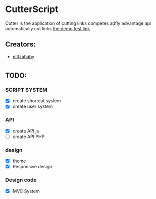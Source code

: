 # CutterScript
 Cutter is the application of cutting links competes adfly advantage api automatically cut links
[ the demo test link ](http://cuer.esy.es/)
 
## Creators:
- [el3zahaby](https://github.com/el3zahaby)
<h1/>

## TODO:
### SCRIPT SYSTEM
- [x] create shortcut system
- [x] create user system 

### API
- [x] create API js
- [ ] create API PHP

### design
- [x] theme
- [x] Responsive design

### Design code
- [x] MVC System
